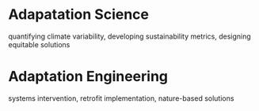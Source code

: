# Adapatation Science
quantifying climate variability, developing sustainability metrics, designing equitable solutions

# Adaptation Engineering 
systems intervention, retrofit implementation, nature-based solutions
